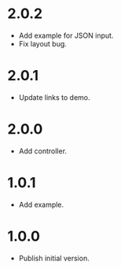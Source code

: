 # 2.0.2

  * Add example for JSON input.
  * Fix layout bug.

# 2.0.1

  * Update links to demo.

# 2.0.0

  * Add controller.

# 1.0.1

  * Add example.

# 1.0.0

  * Publish initial version.
